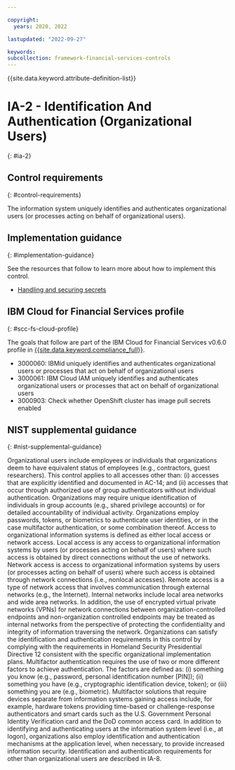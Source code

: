 ```yaml
---

copyright:
  years: 2020, 2022

lastupdated: "2022-09-27"

keywords: 
subcollection: framework-financial-services-controls
---
```


{{site.data.keyword.attribute-definition-list}}

         
# IA-2 - Identification And Authentication (Organizational Users)
{: #ia-2}

## Control requirements
{: #control-requirements}

The information system uniquely identifies and authenticates organizational users (or processes acting on behalf of organizational users).

## Implementation guidance
{: #implementation-guidance}

See the resources that follow to learn more about how to implement this control.

- [Handling and securing secrets](/docs/framework-financial-services?topic=framework-financial-services-shared-secrets)

## IBM Cloud for Financial Services profile
{: #scc-fs-cloud-profile}

The goals that follow are part of the IBM Cloud for Financial Services v0.6.0 profile in [{{site.data.keyword.compliance_full}}](/docs/security-compliance?topic=security-compliance-getting-started).

- 3000060: IBMid uniquely identifies and authenticates organizational users or processes that act on behalf of organizational users 
- 3000061: IBM Cloud IAM uniquely identifies and authenticates organizational users or processes that act on behalf of organizational users 
- 3000903: Check whether OpenShift cluster has image pull secrets enabled

## NIST supplemental guidance
{: #nist-supplemental-guidance}

Organizational users include employees or individuals that organizations deem to have equivalent status of employees (e.g., contractors, guest researchers). This control applies to all accesses other than: (i) accesses that are explicitly identified and documented in AC-14; and (ii) accesses that occur through authorized use of group authenticators without individual authentication. Organizations may require unique identification of individuals in group accounts (e.g., shared privilege accounts) or for detailed accountability of individual activity. Organizations employ passwords, tokens, or biometrics to authenticate user identities, or in the case multifactor authentication, or some combination thereof. Access to organizational information systems is defined as either local access or network access. Local access is any access to organizational information systems by users (or processes acting on behalf of users) where such access is obtained by direct connections without the use of networks. Network access is access to organizational information systems by users (or processes acting on behalf of users) where such access is obtained through network connections (i.e., nonlocal accesses). Remote access is a type of network access that involves communication through external networks (e.g., the Internet). Internal networks include local area networks and wide area networks. In addition, the use of encrypted virtual private networks (VPNs) for network connections between organization-controlled endpoints and non-organization controlled endpoints may be treated as internal networks from the perspective of protecting the confidentiality and integrity of information traversing the network. Organizations can satisfy the identification and authentication requirements in this control by complying with the requirements in Homeland Security Presidential Directive 12 consistent with the specific organizational implementation plans. Multifactor authentication requires the use of two or more different factors to achieve authentication. The factors are defined as: (i) something you know (e.g., password, personal identification number [PIN]); (ii) something you have (e.g., cryptographic identification device, token); or (iii) something you are (e.g., biometric). Multifactor solutions that require devices separate from information systems gaining access include, for example, hardware tokens providing time-based or challenge-response authenticators and smart cards such as the U.S. Government Personal Identity Verification card and the DoD common access card. In addition to identifying and authenticating users at the information system level (i.e., at logon), organizations also employ identification and authentication mechanisms at the application level, when necessary, to provide increased information security. Identification and authentication requirements for other than organizational users are described in IA-8.



